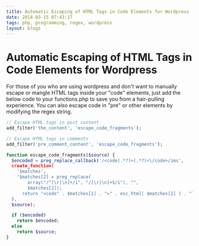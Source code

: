```yaml
---
title: Automatic Escaping of HTML Tags in Code Elements for Wordpress 
date: 2014-03-15 07:43:17
tags: php, programming, regex, wordpress
layout: blogs
---
```

# Automatic Escaping of HTML Tags in Code Elements for Wordpress 

For those of you who are using wordpress and don't want to manually escape or mangle HTML tags inside your "code" elements, just add the below code to your functions.php to save you from a hair-pulling experience. You can also escape code in "pre" or other elements by modifying the regex string.

```php
// Escape HTML tags in post content
add_filter('the_content', 'escape_code_fragments');

// Escape HTML tags in comments
add_filter('pre_comment_content', 'escape_code_fragments');

function escape_code_fragments($source) {
  $encoded = preg_replace_callback('/<code(.*?)>(.*?)<\/code>/ims',
  create_function(
    '$matches',
    '$matches[2] = preg_replace(
        array("/^[\r|\n]+/i", "/[\r|\n]+$/i"), "",
        $matches[2]);
      return "<code" . $matches[1] . ">" . esc_html( $matches[2] ) . "`";'
  ),
  $source);

  if ($encoded)
    return $encoded;
  else
    return $source;
}
```